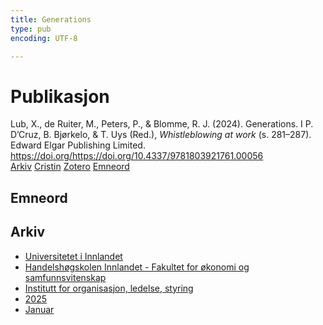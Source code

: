 ```yaml
---
title: Generations
type: pub
encoding: UTF-8

---
```

<h1>Publikasjon</h1>
<article id="csl-bib-container-R43DG9HR" class="csl-bib-container">
  <div class="csl-bib-body"> <div class="csl-entry">Lub, X., de Ruiter, M., Peters, P., &#38; Blomme, R. J. (2024). Generations. I P. D’Cruz, B. Bjørkelo, &#38; T. Uys (Red.), <i>Whistleblowing at work</i> (s. 281–287). Edward Elgar Publishing Limited. <a href="https://doi.org/https://doi.org/10.4337/9781803921761.00056">https://doi.org/https://doi.org/10.4337/9781803921761.00056</a></div> </div>
  <div class="csl-bib-buttons">
    <a href="#taxonomy-article-R43DG9HR" alt="archive" class="csl-bib-button">Arkiv</a>
    <a href="https://app.cristin.no/results/show.jsf?id=2344723" alt="Cristin" class="csl-bib-button">Cristin</a>
    <a href="http://zotero.org/groups/5881554/items/R43DG9HR" alt="Zotero" class="csl-bib-button">Zotero</a>
    <a href="#keywords-article-R43DG9HR" alt="keywords" class="csl-bib-button">Emneord</a>
  </div>
  <div id="csl-bib-meta-container-R43DG9HR"></div>
</article>
<div id="csl-bib-meta-R43DG9HR" class="csl-bib-meta">
  <article id="keywords-article-R43DG9HR" class="keywords-article">
    <h1>Emneord</h1>
    
  </article>
  <article id="taxonomy-article-R43DG9HR" class="taxonomy-article">
    <h1>Arkiv</h1>
    <ul>
      <li>
        <a href="/nn/archive/?key=3DCRN523">Universitetet i Innlandet</a>
      </li>
      <li>
        <a href="/nn/archive/?key=DU8Q9LN9">Handelshøgskolen Innlandet - Fakultet for økonomi og samfunnsvitenskap</a>
      </li>
      <li>
        <a href="/nn/archive/?key=4LUWR3ZM">Institutt for organisasjon, ledelse, styring</a>
      </li>
      <li>
        <a href="/nn/archive/?key=UY24A2N9">2025</a>
      </li>
      <li>
        <a href="/nn/archive/?key=IZKXJSS6">Januar</a>
      </li>
    </ul>
  </article>
</div>
